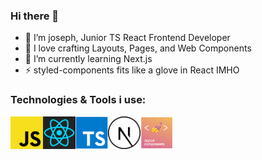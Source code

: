 ### Hi there 👋

- 👋 I’m joseph, Junior TS React Frontend Developer
- 👀 I love crafting Layouts, Pages, and Web Components
- 🌱 I’m currently learning Next.js
- ⚡ styled-components fits like a glove in React IMHO

### Technologies & Tools i use:

<img align="left" alt="styled components" width="52px" src="/logo/javascript.png" />
<img align="left" alt="styled components" width="52px" src="/logo/react.svg" />
<img align="left" alt="styled components" width="52px" src="/logo/typescript.jpg" />
<img align="left" alt="styled components" width="52px" src="/logo/next1.png" />
<img align="left" alt="styled components" width="52px" src="/logo/styled-components.png" />
